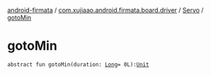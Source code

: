 [android-firmata](../../index.md) / [com.xujiaao.android.firmata.board.driver](../index.md) / [Servo](index.md) / [gotoMin](./goto-min.md)

# gotoMin

`abstract fun gotoMin(duration: `[`Long`](https://kotlinlang.org/api/latest/jvm/stdlib/kotlin/-long/index.html)` = 0L): `[`Unit`](https://kotlinlang.org/api/latest/jvm/stdlib/kotlin/-unit/index.html)